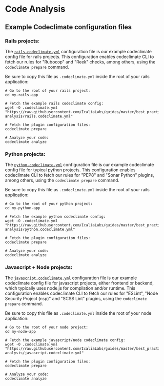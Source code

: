 # Code Analysis

## Example Codeclimate configuration files

### Rails projects:

The [`rails.codeclimate.yml`](https://github.com/IcaliaLabs/guides/blob/master/best_practices/code-analysis/rails.codeclimate.yml)
configuration file is our example codeclimate config file for rails projects.
This configuration enables codeclimate CLI to fetch our rules for "Rubocop" and
"Reek" checks, among others, using the `codeclimate prepare` command.

Be sure to copy this file as `.codeclimate.yml` inside the root of your rails
application:

```
# Go to the root of your rails project:
cd my-rails-app

# Fetch the example rails codeclimate config:
wget -O .codeclimate.yml "https://raw.githubusercontent.com/IcaliaLabs/guides/master/best_practices/code-analysis/rails.codeclimate.yml"

# Fetch the plugin configuration files:
codeclimate prepare

# Analyze your code:
codeclimate analyze
```

### Python projects:

The [`python.codeclimate.yml`](https://github.com/IcaliaLabs/guides/blob/master/best_practices/code-analysis/python.codeclimate.yml)
configuration file is our example codeclimate config file for typical python
projects. This configuration enables codeclimate CLI to fetch our rules for
"PEP8" and "Sonar Python" plugins, among others, using the `codeclimate prepare`
command.

Be sure to copy this file as `.codeclimate.yml` inside the root of your rails
application:

```
# Go to the root of your python project:
cd my-python-app

# Fetch the example python codeclimate config:
wget -O .codeclimate.yml "https://raw.githubusercontent.com/IcaliaLabs/guides/master/best_practices/code-analysis/python.codeclimate.yml"

# Fetch the plugin configuration files:
codeclimate prepare

# Analyze your code:
codeclimate analyze
```

### Javascript + Node projects:

The [`javascript.codeclimate.yml`](https://github.com/IcaliaLabs/guides/blob/master/best_practices/code-analysis/python.codeclimate.yml)
configuration file is our example codeclimate config file for javascript
projects, either frontend or backend, which typically uses node.js for
compilation and/or runtime. This configuration enables codeclimate CLI to fetch
our rules for "ESLint", "Node Security Project (nsp)" and "SCSS Lint" plugins,
using the `codeclimate prepare` command.

Be sure to copy this file as `.codeclimate.yml` inside the root of your node
application:

```
# Go to the root of your node project:
cd my-node-app

# Fetch the example javascript/node codeclimate config:
wget -O .codeclimate.yml "https://raw.githubusercontent.com/IcaliaLabs/guides/master/best_practices/code-analysis/javascript.codeclimate.yml"

# Fetch the plugin configuration files:
codeclimate prepare

# Analyze your code:
codeclimate analyze
```
